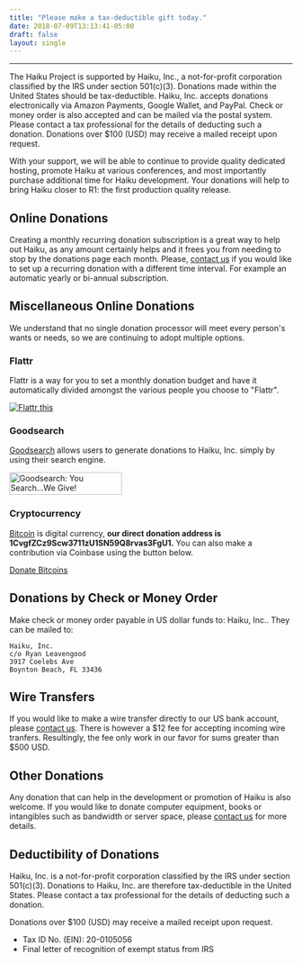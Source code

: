 ```yaml
---
title: "Please make a tax-deductible gift today."
date: 2018-07-09T13:13:41-05:00
draft: false
layout: single
---
```


---- 
The Haiku Project is supported by Haiku, Inc., a not-for-profit corporation classified by the IRS under section 501(c)(3). Donations made within the United States should be tax-deductible. Haiku, Inc. accepts donations electronically via Amazon Payments, Google Wallet, and PayPal. Check or money order is also accepted and can be mailed via the postal system. Please contact a tax professional for the details of deducting such a donation. Donations over $100 (USD) may receive a mailed receipt upon request.

With your support, we will be able to continue to provide quality dedicated hosting, promote Haiku at various conferences, and most importantly purchase additional time for Haiku development. Your donations will help to bring Haiku closer to R1: the first production quality release.

## Online Donations

Creating a monthly recurring donation subscription is a great way to help out Haiku, as any amount certainly helps and it frees you from needing to stop by the donations page each month. Please, [contact us](/contact) if you would like to set up a recurring donation with a different time interval. For example an automatic yearly or bi-annual subscription.

## Miscellaneous Online Donations

We understand that no single donation processor will meet every person's wants or needs, so we are continuing to adopt multiple options.

### Flattr

Flattr is a way for you to set a monthly donation budget and have it automatically divided amongst the various people you choose to "Flattr".

<a href="http://flattr.com/thing/1335767/Haiku-Inc-"
	target="_blank"><img
		src="http://api.flattr.com/button/flattr-badge-large.png"
		alt="Flattr this"
		title="Flattr this" border="0" />
</a>

### Goodsearch

[Goodsearch](https://goodsearch.org) allows users to generate donations to Haiku, Inc. simply by using their search engine.

<a href="http://www.goodsearch.com/?charityid=949749" target="_top"><img
		src="/images/goodsearch_200x40.jpg"
		width="200" height="40" alt="Goodsearch: You Search...We Give!" border="0"></a>

### Cryptocurrency

[Bitcoin](https://bitcoin.org) is digital currency, **our direct donation address is 1CvgfZCz9Scw3711zU1SN59Q8rvas3FgU1.**
You can also make a contribution via Coinbase using the button below.

<a class="coinbase-button"
	data-code="65307f4c91307cd05c1622977b94ba16"
	data-button-style="donation_large"
	href="https://coinbase.com/checkouts/65307f4c91307cd05c1622977b94ba16"
	>Donate Bitcoins</a><script src="https://coinbase.com/assets/button.js" type="text/javascript"></script>

## Donations by Check or Money Order

Make check or money order payable in US dollar funds to: Haiku, Inc.. They can be mailed to:

    Haiku, Inc.
    c/o Ryan Leavengood
    3917 Coelebs Ave
    Boynton Beach, FL 33436

## Wire Transfers

If you would like to make a wire transfer directly to our US bank account, please [contact us](/contact).
There is however a $12 fee for accepting incoming wire tranfers. Resultingly, the fee only work in our favor for sums greater than $500 USD.

## Other Donations

Any donation that can help in the development or promotion of Haiku is also welcome. If you would like to donate computer equipment, books or intangibles such as bandwidth or server space, please [contact us](/contact) for more details.

## Deductibility of Donations

Haiku, Inc. is a not-for-profit corporation classified by the IRS under section 501(c)(3). Donations to Haiku, Inc. are therefore tax-deductible in the United States. Please contact a tax professional for the details of deducting such a donation.

Donations over $100 (USD) may receive a mailed receipt upon request.

* Tax ID No. (EIN): 20-0105056
* Final letter of recognition of exempt status from IRS
